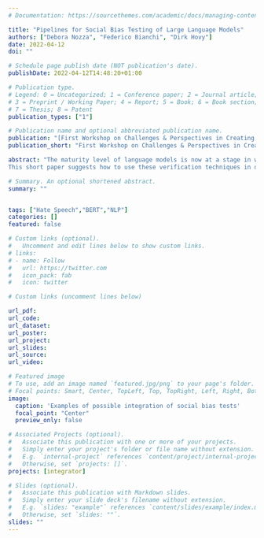 ```yaml
---
# Documentation: https://sourcethemes.com/academic/docs/managing-content/

title: "Pipelines for Social Bias Testing of Large Language Models"
authors: ["Debora Nozza", "Federico Bianchi", "Dirk Hovy"]
date: 2022-04-12
doi: ""

# Schedule page publish date (NOT publication's date).
publishDate: 2022-04-12T14:48:20+01:00

# Publication type.
# Legend: 0 = Uncategorized; 1 = Conference paper; 2 = Journal article;
# 3 = Preprint / Working Paper; 4 = Report; 5 = Book; 6 = Book section;
# 7 = Thesis; 8 = Patent
publication_types: ["1"]

# Publication name and optional abbreviated publication name.
publication: "[First Workshop on Challenges & Perspectives in Creating Large Language Models](https://bigscience.huggingface.co/acl-2022/)"
publication_short: "First Workshop on Challenges & Perspectives in Creating Large Language Models at ACL 2022"

abstract: "The maturity level of language models is now at a stage in which many companies rely on them to solve various tasks. However, while research has shown how biased and harmful these models are, **systematic ways of integrating social bias tests into development pipelines are still lacking. 
This short paper suggests how to use these verification techniques in development pipelines.** We take inspiration from software testing and suggest addressing social bias evaluation as software testing. We hope to open a discussion on the best methodologies to handle social bias testing in language models."

# Summary. An optional shortened abstract.
summary: ""


tags: ["Hate Speech","BERT","NLP"]
categories: []
featured: false

# Custom links (optional).
#   Uncomment and edit lines below to show custom links.
# links:
# - name: Follow
#   url: https://twitter.com
#   icon_pack: fab
#   icon: twitter

# Custom links (uncomment lines below)

url_pdf:
url_code: 
url_dataset:
url_poster: 
url_project:
url_slides: 
url_source:
url_video:

# Featured image
# To use, add an image named `featured.jpg/png` to your page's folder.
# Focal points: Smart, Center, TopLeft, Top, TopRight, Left, Right, BottomLeft, Bottom, BottomRight.
image:
  caption: 'Examples of possible integration of social bias tests'
  focal_point: "Center"
  preview_only: false

# Associated Projects (optional).
#   Associate this publication with one or more of your projects.
#   Simply enter your project's folder or file name without extension.
#   E.g. `internal-project` references `content/project/internal-project/index.md`.
#   Otherwise, set `projects: []`.
projects: [integrator]

# Slides (optional).
#   Associate this publication with Markdown slides.
#   Simply enter your slide deck's filename without extension.
#   E.g. `slides: "example"` references `content/slides/example/index.md`.
#   Otherwise, set `slides: ""`.
slides: ""
---
```

